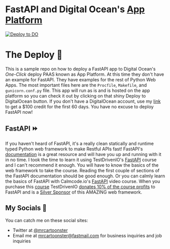 # FastAPI and Digital Ocean's [App Platform](https://www.digitalocean.com/docs/app-platform/)
[![Deploy to DO](https://mp-assets1.sfo2.digitaloceanspaces.com/deploy-to-do/do-btn-blue.svg)](https://cloud.digitalocean.com/apps/new?repo=https://github.com/{mrcartoonster}/{fastapp}/tree/{main})

# The Deploy 🚀
This is a sample repo on how to deploy a FastAPI app to Digital Ocean's *One-Click* deploy PAAS known as App Platform. At this time they don't have an example for FastAPI. They have examples for the rest of Python Web Apps. The most important files here are the `Procfile`, `Makefile`, and `gunicorn.conf.py` file. This app will run as is and is hosted on the app platform so you can check it out by clicking on that shiny Deploy to DigitalOcean button. If you don't have a DigitalOcean account, use my [link](https://m.do.co/c/beef14f5483f) to get a $100 credit for the first 60 days. You have no excuse to deploy FastAPI now!


## FastAPI ⏩

If you haven't heard of FastAPI, it's a really clean statically and runtime typed Python web framework to make Restful APIs fast! FastAPI's [documentation](https://fastapi.tiangolo.com/) is a great resource and will have you up and running with it in no time. I took the time to learn it using TestDrivenIO's [FastAPI](https://testdriven.io/courses/tdd-fastapi/?utm_source=mrcartoonster) course and I can't recommend it enough. You will have to know the basics of the web framework to take the course. Reading the first couple of sections of the FastAPI documentation should be good enough. Or you can calmly learn the basics of FastAPI with Calmcode.io's [FastAPI](https://calmcode.io/fastapi/hello-world.html) video course. When you purchase this [course](https://testdriven.io/courses/tdd-fastapi/?utm_source=mrcartoonster) TestDrivenIO [donates 10% of the course profits](https://testdriven.io/opensource/) to FastAPI and is a [Silver Sponsor](https://fastapi.tiangolo.com/fastapi-people/#silver-sponsors) of this AMAZING web framework.

## My Socials :speech_balloon:

You can catch me on these social sites:
* Twitter at [@mrcartoonster](https://twitter.com/mrcartoonster)
* Email me at [mrcartoonster@fastmail.com](mrcartoonster@fastmail.com) for
  business inquiries and job inquiries
